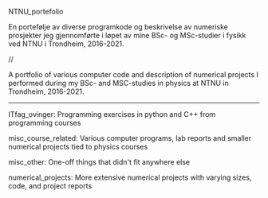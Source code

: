 NTNU_portefolio

En portefølje av diverse programkode og beskrivelse av numeriske prosjekter jeg gjennomførte i løpet av mine BSc- og MSc-studier i fysikk ved NTNU i Trondheim, 2016-2021.

//

A portfolio of various computer code and description of numerical projects I performed during my BSc- and MSC-studies in physics at NTNU in Trondheim, 2016-2021.


------------------------


ITfag_ovinger: Programming exercises in python and C++ from programming courses

misc_course_related: Various computer programs, lab reports and smaller numerical projects tied to physics courses

misc_other: One-off things that didn't fit anywhere else

numerical_projects: More extensive numerical projects with varying sizes, code, and project reports
